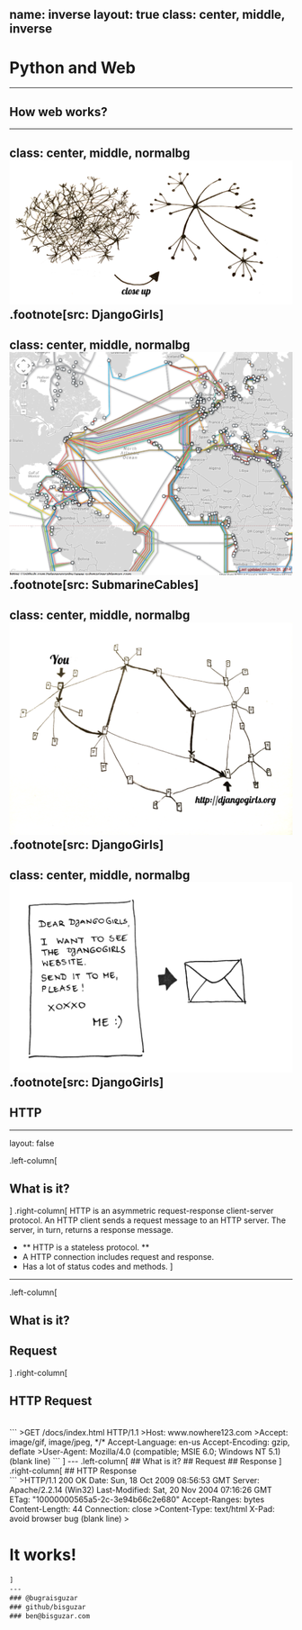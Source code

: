 name: inverse
layout: true
class: center, middle, inverse
---
# Python and Web
---
## How web works?
---
class: center, middle, normalbg
![Alt text](src/img/web1.png)
.footnote[src: DjangoGirls]
---
class: center, middle, normalbg
![Alt text](src/img/submarinecables.png)
.footnote[src: SubmarineCables]
---
class: center, middle, normalbg
![Alt text](src/img/web2.png)
.footnote[src: DjangoGirls]
---
class: center, middle, normalbg
![Alt text](src/img/httpletter.png)
.footnote[src: DjangoGirls]
---
## HTTP
---
layout: false

.left-column[
  ## What is it?
]
.right-column[
HTTP is an asymmetric request-response client-server protocol.  An HTTP client sends a request message to an HTTP server.  The server, in turn, returns a response message. 

- ** HTTP is a stateless protocol. **
- A HTTP connection includes request and response.
- Has a lot of status codes and methods.
]
---
.left-column[
  ## What is it?
  ## Request
]
.right-column[
## HTTP Request
<br />
```
>GET /docs/index.html HTTP/1.1
>Host: www.nowhere123.com
>Accept: image/gif, image/jpeg, */*
Accept-Language: en-us
Accept-Encoding: gzip, deflate
>User-Agent: Mozilla/4.0 (compatible; MSIE 6.0; Windows NT 5.1)
(blank line)
```
]
---
.left-column[
  ## What is it?
  ## Request
  ## Response
]
.right-column[
## HTTP Response
<br />
```
>HTTP/1.1 200 OK
Date: Sun, 18 Oct 2009 08:56:53 GMT
Server: Apache/2.2.14 (Win32)
Last-Modified: Sat, 20 Nov 2004 07:16:26 GMT
ETag: "10000000565a5-2c-3e94b66c2e680"
Accept-Ranges: bytes
Content-Length: 44
Connection: close
>Content-Type: text/html
X-Pad: avoid browser bug
(blank line)  
><html><body><h1>It works!</h1></body></html>

```
]
---
### @bugraisguzar
### github/bisguzar
### ben@bisguzar.com
